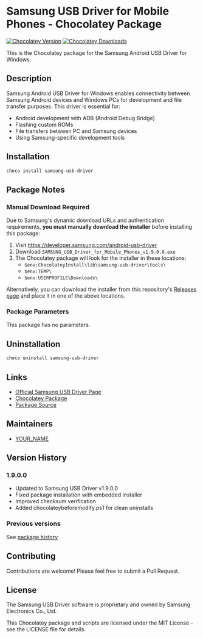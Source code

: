 # Samsung USB Driver for Mobile Phones - Chocolatey Package

[![Chocolatey Version](https://img.shields.io/chocolatey/v/samsung-usb-driver.svg)](https://community.chocolatey.org/packages/samsung-usb-driver)
[![Chocolatey Downloads](https://img.shields.io/chocolatey/dt/samsung-usb-driver.svg)](https://community.chocolatey.org/packages/samsung-usb-driver)

This is the Chocolatey package for the Samsung Android USB Driver for Windows.

## Description

Samsung Android USB Driver for Windows enables connectivity between Samsung Android devices and Windows PCs for development and file transfer purposes. This driver is essential for:

- Android development with ADB (Android Debug Bridge)
- Flashing custom ROMs
- File transfers between PC and Samsung devices
- Using Samsung-specific development tools

## Installation
``````powershell
choco install samsung-usb-driver
``````

## Package Notes

### Manual Download Required

Due to Samsung's dynamic download URLs and authentication requirements, **you must manually download the installer** before installing this package:

1. Visit https://developer.samsung.com/android-usb-driver
2. Download `SAMSUNG_USB_Driver_for_Mobile_Phones_v1.9.0.0.exe`
3. The Chocolatey package will look for the installer in these locations:
   - `$env:ChocolateyInstall\lib\samsung-usb-driver\tools\`
   - `$env:TEMP\`
   - `$env:USERPROFILE\Downloads\`

Alternatively, you can download the installer from this repository's [Releases page](https://github.com/YOUR_USERNAME/samsung-usb-driver-chocolatey/releases) and place it in one of the above locations.

### Package Parameters

This package has no parameters.

## Uninstallation
``````powershell
choco uninstall samsung-usb-driver
``````

## Links

- [Official Samsung USB Driver Page](https://developer.samsung.com/android-usb-driver)
- [Chocolatey Package](https://community.chocolatey.org/packages/samsung-usb-driver)
- [Package Source](https://github.com/YOUR_USERNAME/samsung-usb-driver-chocolatey)

## Maintainers

- [YOUR_NAME](https://github.com/YOUR_USERNAME)

## Version History

### 1.9.0.0
- Updated to Samsung USB Driver v1.9.0.0
- Fixed package installation with embedded installer
- Improved checksum verification
- Added chocolateybeforemodify.ps1 for clean uninstalls

### Previous versions
See [package history](https://community.chocolatey.org/packages/samsung-usb-driver#versionhistory)

## Contributing

Contributions are welcome! Please feel free to submit a Pull Request.

## License

The Samsung USB Driver software is proprietary and owned by Samsung Electronics Co., Ltd.

This Chocolatey package and scripts are licensed under the MIT License - see the LICENSE file for details.
